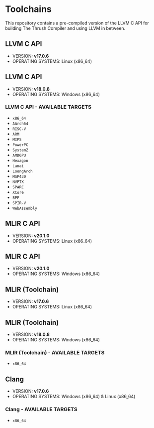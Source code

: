 # Toolchains

This repository contains a pre-compiled version of the LLVM C API for building The Thrush Compiler and using LLVM in between.

## LLVM C API

- VERSION: **v17.0.6** 
- OPERATING SYSTEMS: Linux (x86_64)

## LLVM C API

- VERSION: **v18.0.8** 
- OPERATING SYSTEMS: Windows (x86_64)

### LLVM C API - AVAILABLE TARGETS

- ``x86_64``
- ``AArch64``
- ``RISC-V``
- ``ARM``
- ``MIPS``
- ``PowerPC``
- ``SystemZ``
- ``AMDGPU``
- ``Hexagon``
- ``Lanai``
- ``LoongArch``
- ``MSP430``
- ``NVPTX``
- ``SPARC``
- ``XCore``
- ``BPF``
- ``SPIR-V``
- ``WebAssembly``

## MLIR C API

- VERSION: **v20.1.0** 
- OPERATING SYSTEMS: Linux (x86_64)

## MLIR C API

- VERSION: **v20.1.0** 
- OPERATING SYSTEMS: Windows (x86_64)

## MLIR (Toolchain)

- VERSION: **v17.0.6** 
- OPERATING SYSTEMS: Linux (x86_64)

## MLIR (Toolchain)

- VERSION: **v18.0.8** 
- OPERATING SYSTEMS: Windows (x86_64)

### MLIR (Toolchain) - AVAILABLE TARGETS

- ``x86_64``

## Clang

- VERSION: **v17.0.6** 
- OPERATING SYSTEMS: Windows (x86_64) & Linux (x86_64)

### Clang - AVAILABLE TARGETS

- ``x86_64``
